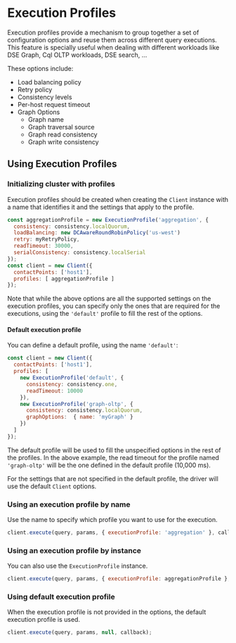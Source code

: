 # Execution Profiles

Execution profiles provide a mechanism to group together a set of configuration options and reuse them across different 
query executions. This feature is specially useful when dealing with different workloads like DSE Graph, Cql OLTP
workloads, DSE search, ...

These options include:

- Load balancing policy
- Retry policy
- Consistency levels
- Per-host request timeout
- Graph Options
    - Graph name
    - Graph traversal source
    - Graph read consistency
    - Graph write consistency

## Using Execution Profiles

### Initializing cluster with profiles

Execution profiles should be created when creating the `Client` instance with a name that identifies it and the settings
that apply to the profile.

```javascript
const aggregationProfile = new ExecutionProfile('aggregation', {
  consistency: consistency.localQuorum,
  loadBalancing: new DCAwareRoundRobinPolicy('us-west')
  retry: myRetryPolicy,
  readTimeout: 30000,
  serialConsistency: consistency.localSerial
});
const client = new Client({ 
  contactPoints: ['host1'], 
  profiles: [ aggregationProfile ]
});
```

Note that while the above options are all the supported settings on the execution profiles, you can specify only the
ones that are required for the executions, using the `'default'` profile to fill the rest of the options.

#### Default execution profile

You can define a default profile, using the name `'default'`:

```javascript
const client = new Client({ 
  contactPoints: ['host1'], 
  profiles: [ 
    new ExecutionProfile('default', {
      consistency: consistency.one,
      readTimeout: 10000
    }),
    new ExecutionProfile('graph-oltp', {
      consistency: consistency.localQuorum,
      graphOptions:  { name: 'myGraph' }
    })
  ]
});
```

The default profile will be used to fill the unspecified options in the rest of the profiles. In the above example, the
read timeout for the profile named `'graph-oltp'` will be the one defined in the default profile (10,000 ms).

For the settings that are not specified in the default profile, the driver will use the default `Client` options.

### Using an execution profile by name

Use the name to specify which profile you want to use for the execution.

```javascript
client.execute(query, params, { executionProfile: 'aggregation' }, callback);
```
### Using an execution profile by instance

You can also use the `ExecutionProfile` instance.

```javascript
client.execute(query, params, { executionProfile: aggregationProfile }, callback);
```

### Using default execution profile

When the execution profile is not provided in the options, the default execution profile is used.

```javascript
client.execute(query, params, null, callback);
```